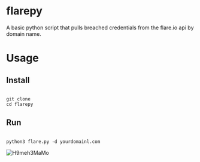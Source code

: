 # flarepy
A basic python script that pulls breached credentials from the flare.io api by domain name.

# Usage
## Install

```

git clone 
cd flarepy

```
## Run

```

python3 flare.py -d yourdomainl.com

```



![H9meh3MaMo](https://github.com/ALi3nW3rX/flarepy/assets/56691594/bf7c2829-22f1-4866-880d-12a49831cb60)

